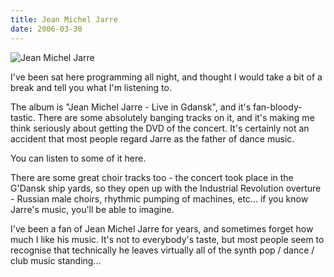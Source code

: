 ```yaml
---
title: Jean Michel Jarre
date: 2006-03-30
---
```


![Jean Michel Jarre](https://source.unsplash.com/Pll7AP6NFpY/1600x900)

I've been sat here programming all night, and thought I would take a bit of a break and tell you what I'm listening to.

The album is "Jean Michel Jarre - Live in Gdansk", and it's fan-bloody-tastic. There are some absolutely banging tracks on it, and it's making me think seriously about getting the DVD of the concert. It's certainly not an accident that most people regard Jarre as the father of dance music.

You can listen to some of it here.

There are some great choir tracks too - the concert took place in the G'Dansk ship yards, so they open up with the Industrial Revolution overture - Russian male choirs, rhythmic pumping of machines, etc... if you know Jarre's music, you'll be able to imagine.

I've been a fan of Jean Michel Jarre for years, and sometimes forget how much I like his music. It's not to everybody's taste, but most people seem to recognise that technically he leaves virtually all of the synth pop / dance / club music standing...